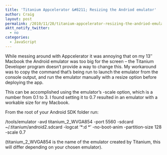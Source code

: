 ```yaml
---
title: 'Titanium Appcelerator &#8211; Resizing the Andriod emulator'
author: Craig
layout: post
permalink: /2010/11/28/titanium-appcelerator-resizing-the-andriod-emulator/
aktt_notify_twitter:
  - no
categories:
  - JavaScript
---
```

While messing around with Appcelerator it was annoying that on my 13&#8243; Macbook the Android emulator was too big for the screen &#8211; the Titanium Developer program doesn&#8217;t provide a way to change this. My workaround was to copy the command that&#8217;s being run to launch the emulator from the console output, and run the emulator manually with a resize option before deploying the app.

This can be accomplished using the emulator&#8217;s -scale option, which is a number from 0.1 to 3. I found setting it to 0.7 resulted in an emulator with a workable size for my Macbook.

From the root of your Android SDK folder run:

/tools/emulator -avd titanium\_2\_WVGA854 -port 5560 -sdcard ~/.titanium/android2.sdcard -logcat &#8216;\*:d \*&#8217; -no-boot-anim -partition-size 128 -scale 0.7

(titanium\_2\_WVGA854 is the name of the emulator created by Titanium, this will differ depending on your chosen emulator).